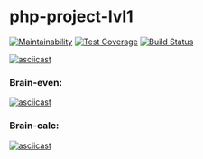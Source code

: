 # php-project-lvl1


[![Maintainability](https://api.codeclimate.com/v1/badges/5381963c98e260605221/maintainability)](https://codeclimate.com/github/kiirt/php-project-lvl1/maintainability) [![Test Coverage](https://api.codeclimate.com/v1/badges/5381963c98e260605221/test_coverage)](https://codeclimate.com/github/kiirt/php-project-lvl1/test_coverage) [![Build Status](https://travis-ci.com/kiirt/php-project-lvl1.svg?branch=master)](https://travis-ci.com/kiirt/php-project-lvl1)


[![asciicast](https://asciinema.org/a/ODYevtLWjvruTwBwAHrpLxXbe.svg)](https://asciinema.org/a/ODYevtLWjvruTwBwAHrpLxXbe)

### Brain-even:

[![asciicast](https://asciinema.org/a/zV7FYKCHwtznx9FiZUjS9pcBW.svg)](https://asciinema.org/a/zV7FYKCHwtznx9FiZUjS9pcBW)

### Brain-calc:

[![asciicast](https://asciinema.org/a/Aj5FkvSGjUeUv1yumMX6g193h.svg)](https://asciinema.org/a/Aj5FkvSGjUeUv1yumMX6g193h)
